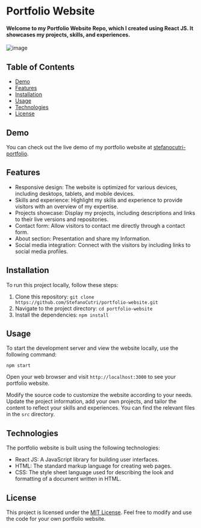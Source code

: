# Portfolio Website

#### Welcome to my Portfolio Website Repo, which I created using React JS. It showcases my projects, skills, and experiences.

![image](https://github.com/StefanoCutri/portfolio/assets/69378136/e9733b08-3673-4d5c-a044-1db217524a68)

## Table of Contents

- [Demo](#demo)
- [Features](#features)
- [Installation](#installation)
- [Usage](#usage)
- [Technologies](#technologies)
- [License](#license)

## Demo

You can check out the live demo of my portfolio website at [stefanocutri-portfolio](https://stefanocutri-portfolio.vercel.app).

## Features

- Responsive design: The website is optimized for various devices, including desktops, tablets, and mobile devices.
- Skills and experience: Highlight my skills and experience to provide visitors with an overview of my expertise.
- Projects showcase: Display my projects, including descriptions and links to their live versions and repositories.
- Contact form: Allow visitors to contact me directly through a contact form.
- About section: Presentation and share my Information.
- Social media integration: Connect with the visitors by including links to social media profiles.

## Installation

To run this project locally, follow these steps:

1. Clone this repository: `git clone https://github.com/StefanoCutri/portfolio-website.git`
2. Navigate to the project directory: `cd portfolio-website`
3. Install the dependencies: `npm install`

## Usage

To start the development server and view the website locally, use the following command:

`
npm start
`

Open your web browser and visit `http://localhost:3000` to see your portfolio website.

Modify the source code to customize the website according to your needs. Update the project information, add your own projects, and tailor the content to reflect your skills and experiences. You can find the relevant files in the `src` directory.

## Technologies

The portfolio website is built using the following technologies:

- React JS: A JavaScript library for building user interfaces.
- HTML: The standard markup language for creating web pages.
- CSS: The style sheet language used for describing the look and formatting of a document written in HTML.

## License

This project is licensed under the [MIT License](LICENSE). Feel free to modify and use the code for your own portfolio website.
